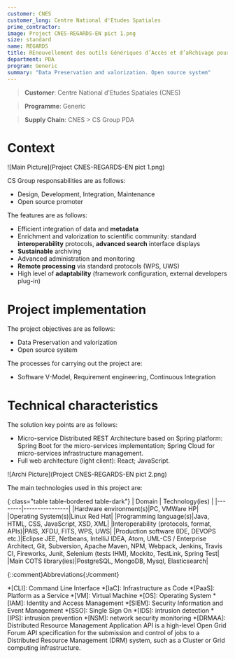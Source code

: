 ```yaml
---
customer: CNES
customer_long: Centre National d'Etudes Spatiales
prime_contractor: 
image: Project CNES-REGARDS-EN pict 1.png
size: standard
name: REGARDS
title: REnouvellement des outils Génériques d’Accès et d’aRchivage pour les Données Spatiales
department: PDA
program: Generic
summary: "Data Preservation and valorization. Open source system"
---
```


> __Customer__\: Centre National d'Etudes Spatiales (CNES)

> __Programme__\: Generic

> __Supply Chain__\: CNES >  CS Group PDA


# Context


![Main Picture](Project CNES-REGARDS-EN pict 1.png)

CS Group responsabilities are as follows:
* Design, Development, Integration, Maintenance
* Open source promoter


The features are as follows:
* Efficient integration of data and __metadata__
* Enrichment and valorization to scientific community: standard __interoperability__ protocols, __advanced search__ interface displays
* __Sustainable__ archiving
* Advanced administration and monitoring
* __Remote processing__ via standard protocols (WPS, UWS)
* High level of __adaptability__ (framework configuration, external developers plug-in)

# Project implementation

The project objectives are as follows:
* Data Preservation and valorization
* Open source system

The processes for carrying out the project are:
* Software V-Model, Requirement engineering, Continuous Integration

# Technical characteristics

The solution key points are as follows:
* Micro-service Distributed REST Architecture based on Spring platform: Spring Boot for the micro-services implementation; Spring Cloud for micro-services infrastructure management.
* Full web architecture (light client): React; JavaScript.

![Archi Picture](Project CNES-REGARDS-EN pict 2.png)

The main technologies used in this project are:

{:class="table table-bordered table-dark"}
| Domain | Technology(ies) |
|--------|----------------|
|Hardware environment(s)|PC, VMWare HP|
|Operating System(s)|Linux Red Hat|
|Programming language(s)|Java, HTML, CSS, JavaScript, XSD, XML|
|Interoperability (protocols, format, APIs)|PAIS, XFDU, FITS, WPS, UWS|
|Production software (IDE, DEVOPS etc.)|Eclipse JEE, Netbeans, IntelliJ IDEA, Atom, UML-CS / Enterprise Architect, Git, Subversion, Apache Maven, NPM, Webpack, Jenkins, Travis CI, Fireworks, Junit, Selenium (tests IHM), Mockito, TestLink, Spring Test|
|Main COTS library(ies)|PostgreSQL, MongoDB, Mysql, Elasticsearch|



{::comment}Abbreviations{:/comment}

*[CLI]: Command Line Interface
*[IaC]: Infrastructure as Code
*[PaaS]: Platform as a Service
*[VM]: Virtual Machine
*[OS]: Operating System
*[IAM]: Identity and Access Management
*[SIEM]: Security Information and Event Management
*[SSO]: Single Sign On
*[IDS]: intrusion detection
*[IPS]: intrusion prevention
*[NSM]: network security monitoring
*[DRMAA]: Distributed Resource Management Application API is a high-level Open Grid Forum API specification for the submission and control of jobs to a Distributed Resource Management (DRM) system, such as a Cluster or Grid computing infrastructure.
